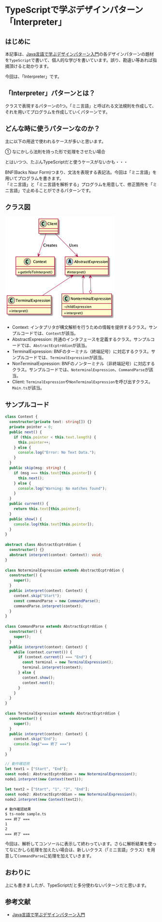 # TypeScriptで学ぶデザインパターン「Interpreter」
## はじめに
本記事は、[Java言語で学ぶデザインパターン入門](https://www.amazon.co.jp/%E5%A2%97%E8%A3%9C%E6%94%B9%E8%A8%82%E7%89%88-Java%E8%A8%80%E8%AA%9E%E3%81%A7%E5%AD%A6%E3%81%B6%E3%83%87%E3%82%B6%E3%82%A4%E3%83%B3%E3%83%91%E3%82%BF%E3%83%BC%E3%83%B3%E5%85%A5%E9%96%80-%E7%B5%90%E5%9F%8E-%E6%B5%A9-ebook/dp/B00I8ATHGW/ref=sr_1_1?__mk_ja_JP=%E3%82%AB%E3%82%BF%E3%82%AB%E3%83%8A&dchild=1&keywords=Java%E8%A8%80%E8%AA%9E%E3%81%A7%E5%AD%A6%E3%81%B6%E3%83%87%E3%82%B6%E3%82%A4%E3%83%B3%E3%83%91%E3%82%BF%E3%83%BC%E3%83%B3%E5%85%A5%E9%96%80&qid=1588525185&sr=8-1)の各デザインパターンの題材を`TypeScript`で書いて、個人的な学びを書いています。誤り、勘違い等あれば指摘頂けると助かります。  
  
今回は、「Interpreter」です。  

## 「Interpreter」パターンとは？
クラスで表現するパターンの1つ。「ミニ言語」と呼ばれる文法規則を作成して、それを用いてプログラムを作成していくパターンです。

## どんな時に使うパターンなのか？
主に以下の用途で使われるケースが多いと思います。  
  
① なにかしら法則を持った形で処理をさせたい場合

とはいつつ、たぶんTypeScriptだと使うケースがないかも・・・  
  
BNF(Backs Naur Form)つまり、文法を表現する表記法。今回は「ミニ言語」を用いてプログラムを書きます。  
「ミニ言語」と「ミニ言語を解析する」プログラムを用意して、修正箇所を「ミニ言語」で止めることができるパターンです。  

## クラス図
![InterpreterClassDiagram](https://github.com/Kodak4400/DesignPattern/blob/master/Interpreter/Interpreter.png)

- Context: インタプリタが構文解析を行うための情報を提供するクラス。サンプルコードでは、`Context`が該当。
- AbstractExpression: 共通のインタフェースを定義するクラス。サンプルコードでは、`AbstractEcptrddion`が該当。
- TerminalExpression: BNFのターミナル（終端記号）に対応するクラス。サンプルコードでは、`TerminalExpression`が該当。
- NonTerminalExpression: BNFのノンターミナル（非終端記号）に対応するクラス。サンプルコードでは、`NoterminalExpression`、`CommandParse`が該当。
- Client: `TerminalExpression`や`NonTerminalExpression`を呼び出すクラス。`Main.ts`が該当。

## サンプルコード
```TypeScript:Interpreter.ts
class Context {
  constructor(private text: string[]) {}
  private pointer = 0;
  public next() {
    if (this.pointer < this.text.length) {
      this.pointer++;
    } else {
      console.log("Error: No Text Data.");
    }
  }
  public skip(msg: string) {
    if (msg === this.text[this.pointer]) {
      this.next();
    } else {
      console.log("Warning: No matches found");
    }
  }
  public current() {
    return this.text[this.pointer];
  }
  public show() {
    console.log(this.text[this.pointer]);
  }
}

abstract class AbstractEcptrddion {
  constructor() {}
  abstract interpret(context: Context): void;
}

class NoterminalExpression extends AbstractEcptrddion {
  constructor() {
    super();
  }
  public interpret(context: Context) {
    context.skip("Start");
    const commandParse = new CommandParse();
    commandParse.interpret(context);
  }
}

class CommandParse extends AbstractEcptrddion {
  constructor() {
    super();
  }
  public interpret(context: Context) {
    while (context.current()) {
      if (context.current() === "End") {
        const terminal = new TerminalExpression();
        terminal.interpret(context);
      } else {
        context.show();
        context.next();
      }
    }
  }
}

class TerminalExpression extends AbstractEcptrddion {
  constructor() {
    super();
  }
  public interpret(context: Context) {
    context.skip("End");
    console.log("=== 終了 ===")
  }
}
```

```TypeScript:Main.ts
// 動作確認用
let text1 = ["Start", "End"];
const node1: AbstractEcptrddion = new NoterminalExpression();
node1.interpret(new Context(text1));

let text2 = ["Start", "1", "2", "End"];
const node2: AbstractEcptrddion = new NoterminalExpression();
node2.interpret(new Context(text2));
```

```shell:動作確認結果
# 動作確認結果
$ ts-node sample.ts 
=== 終了 ===
1
2
=== 終了 ===
```
  
今回は、解析してコンソールに表示して終わっています。さらに解析結果を使ってなにかしら処理を加えたい場合は、新しいクラス（「ミニ言語」クラス）を用意して`CommandParse`に処理を加えていきます。

## おわりに
上にも書きましたが、TypeScriptだと多分使わないパターンだと思います。  

## 参考文献
- [Java言語で学ぶデザインパターン入門](https://www.amazon.co.jp/%E5%A2%97%E8%A3%9C%E6%94%B9%E8%A8%82%E7%89%88-Java%E8%A8%80%E8%AA%9E%E3%81%A7%E5%AD%A6%E3%81%B6%E3%83%87%E3%82%B6%E3%82%A4%E3%83%B3%E3%83%91%E3%82%BF%E3%83%BC%E3%83%B3%E5%85%A5%E9%96%80-%E7%B5%90%E5%9F%8E-%E6%B5%A9-ebook/dp/B00I8ATHGW/ref=sr_1_1?__mk_ja_JP=%E3%82%AB%E3%82%BF%E3%82%AB%E3%83%8A&dchild=1&keywords=Java%E8%A8%80%E8%AA%9E%E3%81%A7%E5%AD%A6%E3%81%B6%E3%83%87%E3%82%B6%E3%82%A4%E3%83%B3%E3%83%91%E3%82%BF%E3%83%BC%E3%83%B3%E5%85%A5%E9%96%80&qid=1588525185&sr=8-1)

